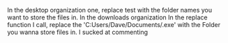 In the desktop organization one,
 replace test with the folder names you want
 to store the files in. In the downloads organization
 In the replace function I call, replace
 the 'C:Users/Dave/Documents/.exe' with the 
 Folder you wanna store files in. I sucked at commenting
